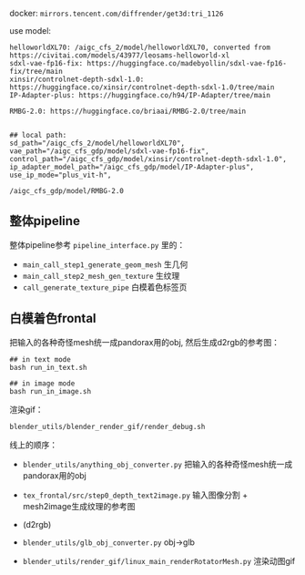 docker: 
`mirrors.tencent.com/diffrender/get3d:tri_1126`  

use model:


```
helloworldXL70: /aigc_cfs_2/model/helloworldXL70, converted from https://civitai.com/models/43977/leosams-helloworld-xl
sdxl-vae-fp16-fix: https://huggingface.co/madebyollin/sdxl-vae-fp16-fix/tree/main
xinsir/controlnet-depth-sdxl-1.0: https://huggingface.co/xinsir/controlnet-depth-sdxl-1.0/tree/main
IP-Adapter-plus: https://huggingface.co/h94/IP-Adapter/tree/main

RMBG-2.0: https://huggingface.co/briaai/RMBG-2.0/tree/main


## local path:
sd_path="/aigc_cfs_2/model/helloworldXL70",
vae_path="/aigc_cfs_gdp/model/sdxl-vae-fp16-fix",
control_path="/aigc_cfs_gdp/model/xinsir/controlnet-depth-sdxl-1.0",
ip_adapter_model_path="/aigc_cfs_gdp/model/IP-Adapter-plus",
use_ip_mode="plus_vit-h",

/aigc_cfs_gdp/model/RMBG-2.0
```


## 整体pipeline
整体pipeline参考 `pipeline_interface.py` 里的：
- `main_call_step1_generate_geom_mesh` 生几何  
- `main_call_step2_mesh_gen_texture` 生纹理
- `call_generate_texture_pipe` 白模着色标签页

## 白模着色frontal
把输入的各种奇怪mesh统一成pandorax用的obj, 然后生成d2rgb的参考图：
```
## in text mode
bash run_in_text.sh

## in image mode
bash run_in_image.sh
```

渲染gif：
```
blender_utils/blender_render_gif/render_debug.sh
```

线上的顺序：

- `blender_utils/anything_obj_converter.py` 把输入的各种奇怪mesh统一成pandorax用的obj   

- `tex_frontal/src/step0_depth_text2image.py` 输入图像分割 + mesh2image生成纹理的参考图   

- (d2rgb)  

- `blender_utils/glb_obj_converter.py`  obj->glb

- `blender_utils/render_gif/linux_main_renderRotatorMesh.py` 渲染动图gif




